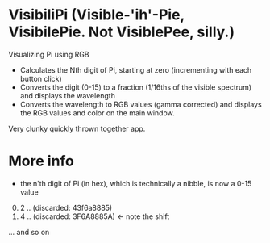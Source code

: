 # VisibiliPi (Visible-'ih'-Pie, VisibilePie. Not VisiblePee, silly.)
Visualizing Pi using RGB

- Calculates the Nth digit of Pi, starting at zero (incrementing with each button click)
- Converts the digit (0-15) to a fraction (1/16ths of the visible spectrum) and displays the wavelength
- Converts the wavelength to RGB values (gamma corrected) and displays the RGB values and color on the main window.

Very clunky quickly thrown together app.

# More info
- the n'th digit of Pi (in hex), which is technically a nibble, is now a 0-15 value
 0. 2 .. (discarded: 43f6a8885)
 1. 4 .. (discarded: 3F6A8885A) <- note the shift

... and so on
